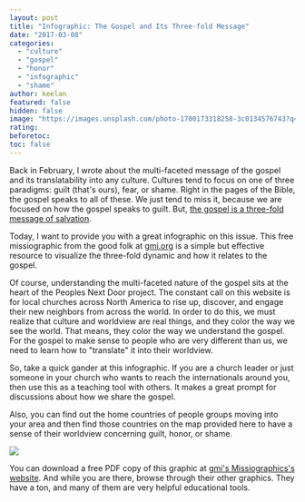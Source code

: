```yaml
---
layout: post
title: "Infographic: The Gospel and Its Three-fold Message"
date: "2017-03-08"
categories: 
  - "culture"
  - "gospel"
  - "honor"
  - "infographic"
  - "shame"
author: keelan
featured: false
hidden: false
image: "https://images.unsplash.com/photo-1700173318258-3c0134576743?q=80&w=1032&auto=format&fit=crop&ixlib=rb-4.1.0&ixid=M3wxMjA3fDB8MHxwaG90by1wYWdlfHx8fGVufDB8fHx8fA%3D%3D"
rating:
beforetoc:
toc: false
---
```


Back in February, I wrote about the multi-faceted message of the gospel and its translatability into any culture. Cultures tend to focus on one of three paradigms: guilt (that's ours), fear, or shame. Right in the pages of the Bible, the gospel speaks to all of these. We just tend to miss it, because we are focused on how the gospel speaks to guilt. But, [the gospel is a three-fold message of salvation](http://blog.keelancook.com/2017/02/three-fold-message-of-salvation.html).

Today, I want to provide you with a great infographic on this issue. This free missiographic from the good folk at [gmi.org](http://www.gmi.org/) is a simple but effective resource to visualize the three-fold dynamic and how it relates to the gospel.

Of course, understanding the multi-faceted nature of the gospel sits at the heart of the Peoples Next Door project. The constant call on this website is for local churches across North America to rise up, discover, and engage their new neighbors from across the world. In order to do this, we must realize that culture and worldview are real things, and they color the way we see the world. That means, they color the way we understand the gospel. For the gospel to make sense to people who are very different than us, we need to learn how to "translate" it into their worldview.

So, take a quick gander at this infographic. If you are a church leader or just someone in your church who wants to reach the internationals around you, then use this as a teaching tool with others. It makes a great prompt for discussions about how we share the gospel.

Also, you can find out the home countries of people groups moving into your area and then find those countries on the map provided here to have a sense of their worldview concerning guilt, honor, or shame.

[![](images/dfba5-missiographic-honor-shame.jpg)](https://keelancook.files.wordpress.com/2020/08/dfba5-missiographic-honor-shame.jpg)

You can download a free PDF copy of this graphic at [gmi's Missiographics's website](http://www.gmi.org/services/missiographics/library/2016/honor-shame/). And while you are there, browse through their other graphics. They have a ton, and many of them are very helpful educational tools.
